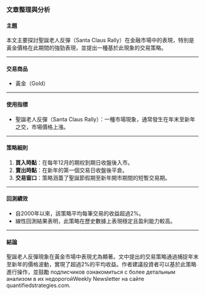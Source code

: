 ### 文章整理與分析

#### 主題  
本文主要探討聖誕老人反彈（Santa Claus Rally）在金融市場中的表現，特別是黃金價格在此期間的強勁表現，並提出一種基於此現象的交易策略。

---

#### 交易商品  
- 黃金（Gold）

---

#### 使用指標  
- 聖誕老人反彈（Santa Claus Rally）：一種市場現象，通常發生在年末至新年之交，市場價格上漲。

---

#### 策略細則  
1. **買入時點**：在每年12月的期权到期日收盤後入市。  
2. **賣出時點**：在新年的第一個交易日收盤後平倉。  
3. **交易窗口**：策略涵蓋了聖誕節假期至新年開市期間的短暫交易期。  

---

#### 回測績效  
- 自2000年以來，該策略平均每筆交易的收益超過2%。
- 線性回測結果表明，此策略在歷史數據上表現穩定且盈利能力較高。

---

#### 結論  
聖誕老人反彈現象在黃金市場中表現尤為顯著。文中提出的交易策略通過捕捉年末至新年的價格波動，實現了超過2%的平均收益。作者建議投資者可以基於此策略進行操作，並鼓勵 подписчиков ознакомиться с более детальным анализом в их недорогойWeekly Newsletter на сайте quantifiedstrategies.com.
